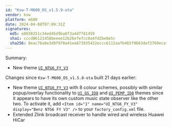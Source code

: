 ```yaml
---
id: "Ksw-T-M600_OS_v1.5.9-ota"
vendor: ksw
platform: m600
date: 2024-04-08T07:09:31Z
signatures:
  md5: e8038251c34ed45d9ba0f3a4d7f81459
  sha1: cccd86121d58beeee12b26efefcc0a4fd2be0e5c
  sha256: 0eac76a8e3d9f970a41ea673935422eccc6112aafb465f9663def2769ecaf347
---
```

Summary:
- New theme [`UI_NTG6_FY_V3`](../../../themes/ksw/ui_ntg6_fy_v3)

Changes since `Ksw-T-M600_OS_v1.5.8-ota` built 21 days earlier:
- New theme [`UI_NTG6_FY_V3`](../../../themes/ksw/ui_ntg6_fy_v3) with 8 colour schemes, possibly with similar popup/overlay functionality to [`UI_GS_ID8`](../../../themes/ksw/ui_gs_id8) and [`UI_PEMP_ID8`](../../../themes/ksw/ui_pemp_id8) themes since it appears to have its own custom music state observer like the other two. To activate it, add `<Item id="1" name="UI_NTG6_FY_V3" display="Benz NTG6 FY V3" />` to your `factory_config.xml` file.
- Extended Zlink broadcast receiver to handle wired and wireless Huawei HiCar
